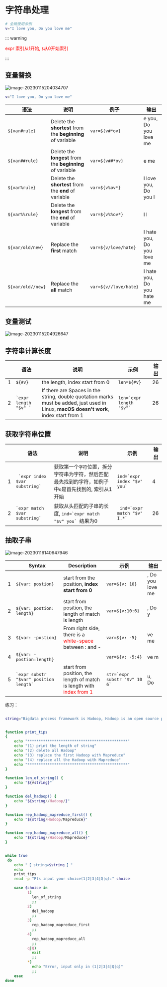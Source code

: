 # 字符串处理

```sh
# 全局使用示例
v="I love you, Do you love me"
```

::: warning

<span style="color:red">expr 索引从1开始, `$`从0开始索引</span>

:::

## 变量替换

![image-20230115204034707](https://gitlab.com/loveagri/pic/-/raw/main/2024-07-16/14/18200_image-20230115204034707_compress_20230115204049.png)

```sh
v="I love you, Do you love me"
```

| 语法              | 说明                                                       | 例子                  | 输出                       |
| ----------------- | ---------------------------------------------------------- | --------------------- | -------------------------- |
| `${var#rule}`     | Delete the **shortest** from the **beginning** of variable | `var=${v#*ov}`        | e you, Do you love me      |
| `${var##rule}`    | Delete the **longest** from the **beginning** of variable  | `var=${v##*ov}`       | e me                       |
| `${var%rule}`     | Delete the **shortest** from the **end** of variable       | `var=${v%ov*}`        | I love you, Do you l       |
| `${var%%rule}`    | Delete the **longest** from the **end** of variable        | `var=${v%%ov*}`       | I l                        |
| `${var/old/new}`  | Replace the **first** match                                | `var=${v/love/hate}`  | I hate you, Do you love me |
| `${var/old//new}` | Replace the **all** match                                  | `var=${v//love/hate}` | I hate you, Do you hate me |

## 变量测试

![image-20230115204926647](https://gitlab.com/loveagri/pic/-/raw/main/2023-01-15/20/image-20230115204926647_20230115204926.png)

## 字符串计算长度

|      | 语法                      | 说明                                                         | 示例                        | 输出 |
| ---- | ------------------------- | ------------------------------------------------------------ | --------------------------- | ---- |
| 1    | `${#v}`                   | the length, index start from 0                               | `len=${#v}`                 | 26   |
| 2    | `` `expr length "$v" ` `` | If there are Spaces in the string, double quotation marks must be added, just used in Linux, **macOS  doesn't work**, index start from 1 | ``len=`expr length "$v"` `` | 26   |

## 获取字符串位置

|      | 语法                               | 说明                                                         | 示例                             | 输出 |
| ---- | ---------------------------------- | ------------------------------------------------------------ | -------------------------------- | ---- |
| 1    | ``  `expr index $var substring` `` | 获取第一个`字符`位置，拆分字符串为字符，然后匹配最先找到的字符，如例子中`o`是首先找到的, 索引从1开始 | ``ind=`expr index "$v" you` ``   | 4    |
| 2    | `` `expr match $var substring` ``  | 获取从头匹配的子串的长度, ``ind=`expr match "$v" you` ``结果为0 | ``  ind=`expr match "$v" I.*` `` | 26   |

## 抽取子串

![image-20230116140647946](https://gitlab.com/loveagri/pic/-/raw/main/2023-01-16/14/image-20230116140647946_20230116140648.png)

|      | Syntax                                     | Description                                                  | 示例                              | 输出             |
| ---- | ------------------------------------------ | ------------------------------------------------------------ | --------------------------------- | ---------------- |
| 1    | `${var: postion}`                          | start from the position, **index start from 0**              | `var=${v: 10}`                    | , Do you love me |
| 2    | `${var: postion: length}`                  | start from position, the length of match is length           | `var=${v:10:6}`                   | , Do y           |
| 3    | `${var: -postion}`                         | From right side, there is a <span style="color:red">white-space</span> between : and - | `var=${v: -5}`                    | ve me            |
| 4    | `${var: -postion:length}`                  |                                                              | `var=${v: -5:4}`                  | ve m             |
| 5    | `` `expr substr "$var" position length` `` | start from position, the length of match is length with <span style="color:red">index from 1</span> | `` str=`expr substr "$v" 10 6` `` | u, Do            |

练习：

```sh

string="Bigdata process framework is Hadoop, Hadoop is an open source project"


function print_tips
{
    echo "*********************************************"
    echo "(1) print the length of string"
    echo "(2) delete all Hadoop"
    echo "(3) replace the first Hadoop with Mapreduce"
    echo "(4) replace all the Hadoop with Mapreduce"
    echo "*********************************************"
}

function len_of_string() {
    echo "${#string}"
}

function del_hadoop() {
    echo "${string//Hadoop/}"
}

function rep_hadoop_mapreduce_first() {
    echo "${string/Hadoop/Mapreduce}"
}

function rep_hadoop_mapreduce_all() {
    echo "${string//Hadoop/Mapreduce}"
}


while true
 do
    echo "【 string=$string 】"
    echo
    print_tips
    read -p "Pls input your choice(1|2|3|4|Q|q):" choice

    case $choice in
          1)
            len_of_string
            ;;
          2)
            del_hadoop
            ;;
          3)
            rep_hadoop_mapreduce_first
            ;;
          4)
            rep_hadoop_mapreduce_all
            ;;
          q|Q)
            exit
            ;;
          *)
            echo "Error, input only in (1|2|3|4|Q|q)"
            ;;
    esac
done
```









































































